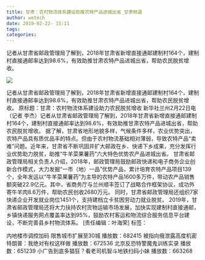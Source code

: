 ```yaml
---
title: 甘肃：农村物流体系建设助推农特产品进城出省_甘肃频道
author: wetech
date: 2019-02-22- 15:11
tags: 
categories: 
---
```

记者从甘肃省邮政管理局了解到，2018年甘肃省新增直接通邮建制村164个，建制村直接通邮率达到98.6%，有效助推甘肃农特产品进城出省，帮助农民脱贫增收。
<!-- more -->
                
<img align="center" border="0" src="http://p2.ifengimg.com/a/2016/0810/204c433878d5cf9size1_w16_h16.png" />
                
                
            
记者从甘肃省邮政管理局了解到，2018年甘肃省新增直接通邮建制村164个，建制村直接通邮率达到98.6%，有效助推甘肃农特产品进城出省，帮助农民脱贫增收。
原标题：甘肃：农村物流体系建设助力农民脱贫增收
新华社兰州2月22日电（记者 李杰）记者从甘肃省邮政管理局了解到，2018年甘肃省新增直接通邮建制村164个，建制村直接通邮率达到98.6%，有效助推甘肃农特产品进城出省，帮助农民脱贫增收。
据了解，甘肃省地形地貌多样，气候条件多样，农业优势突出，农特产品具有质优品丰的特点。但由于农村物流基础相对薄弱，导致农特产品“卖难”问题。近年来，甘肃省不断巩固并扩大邮政在乡、快递下乡成果，充分发挥行业优势助力脱贫，助推“牛羊菜果薯药”六大特色优势农产品进城出省。
甘肃省邮政管理局相关负责人介绍，2018年，邮政管理局鼓励邮政快递和电子商务企业创新合作模式，大力发掘“一市（地）一品”优势产品，累计培育农特产品项目139个，全年发运以“牛羊菜果薯药”为主导的农特产品1600多万件，带动农产品销售额突破22.9亿元。其中，省商务厅与兰州顺丰签订了战略合作框架协议，成功外寄牛羊肉8.6万件，帮助农民创收2680万元。
同时，甘肃省邮政管理局还组织7家快递企业开发就业岗位1451个，支持建档立卡贫困劳动力就业脱贫。
2019年，甘肃省邮政管理局还将大力扶持农村货物运输市场发展，加快实现建制村直接通邮，乡镇快递服务网点覆盖率达到95%，鼓励农村客运和物流综合服务信息平台建设，不断完善县乡村物流体系。
[责任编辑：叶海荣]
标签：
 
 
 
             
内地楼市调控加码 限售城市扩展至30城
播放数：682415
被指向俄泄露高度机密 特朗普：我绝对有权这样做
播放数：672536
北京反恐特警魔鬼训练实录
播放数：651239
小广告到底多猖狂？看老司机智斗地铁扫码小妹
播放数：663268
